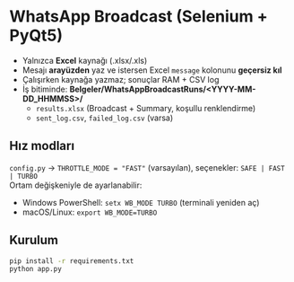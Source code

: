 <!-- ViperaDev — WhatsApp Broadcast Tool -->

# WhatsApp Broadcast (Selenium + PyQt5)

- Yalnızca **Excel** kaynağı (.xlsx/.xls)
- Mesajı **arayüzden** yaz ve istersen Excel `message` kolonunu **geçersiz kıl**
- Çalışırken kaynağa yazmaz; sonuçlar RAM + CSV log
- İş bitiminde: **Belgeler/WhatsAppBroadcastRuns/<YYYY-MM-DD_HHMMSS>/**
  - `results.xlsx` (Broadcast + Summary, koşullu renklendirme)
  - `sent_log.csv`, `failed_log.csv` (varsa)

## Hız modları
`config.py` → `THROTTLE_MODE = "FAST"` (varsayılan), seçenekler: `SAFE | FAST | TURBO`  
Ortam değişkeniyle de ayarlanabilir:
- Windows PowerShell: `setx WB_MODE TURBO` (terminali yeniden aç)
- macOS/Linux: `export WB_MODE=TURBO`

## Kurulum
```bash
pip install -r requirements.txt
python app.py
